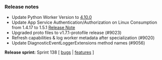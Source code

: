 ### Release notes

<!-- Please add your release notes in the following format:
- My change description (#PR)
-->
- Update Python Worker Version to [4.10.0](https://github.com/Azure/azure-functions-python-worker/releases/tag/4.10.0)
- Update App Service Authentication/Authorization on Linux Consumption from 1.4.17 to 1.5.1 [Release Note](https://github.com/Azure/app-service-announcements/issues/406)
- Upgraded proto files to v1.7.1-protofile release (#9023)
- Refresh capabilities & log worker metadata after specialization (#9020)
- Update DiagnosticEventLoggerExtensions method names (#9056)

**Release sprint:** Sprint 138
[ [bugs](https://github.com/Azure/azure-functions-host/issues?q=is%3Aissue+milestone%3A%22Functions+Sprint+138%22+label%3Abug+is%3Aclosed) | [features](https://github.com/Azure/azure-functions-host/issues?q=is%3Aissue+milestone%3A%22Functions+Sprint+138%22+label%3Afeature+is%3Aclosed) ]
